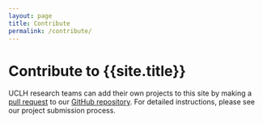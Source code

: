 ```yaml
---
layout: page
title: Contribute
permalink: /contribute/
---
```


# Contribute to {{site.title}}
UCLH research teams can add their own projects to this site by making a [pull request](https://docs.github.com/articles/about-pull-requests) to our [GitHub repository](https://github.com/tcouch/project-info-site). For detailed instructions, please see our project submission process.
